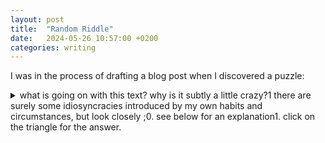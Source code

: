 ```yaml
---
layout: post
title:  "Random Riddle"
date:   2024-05-26 10:57:00 +0200
categories: writing
---
```


I was in the process of drafting a blog post when I discovered a puzzle:

<details> 
    <summary>
    what is going on with this text? why is it subtly a little crazy?1 there are surely some idiosyncracies introduced by my own habits and circumstances, but look closely ;0. see below for an explanation1. click on the triangle for the answer.
    </summary>
    <br>
    <em>This text seems to be what happens when you have two keyboards connected to one computer, and you type with left hand on one and right on the other! I can't remember if it's because shift on one doesn't transfer to the other (?), or if they just had different layouts and I was expecting UK on one and getting US on the other.</em>
</details>